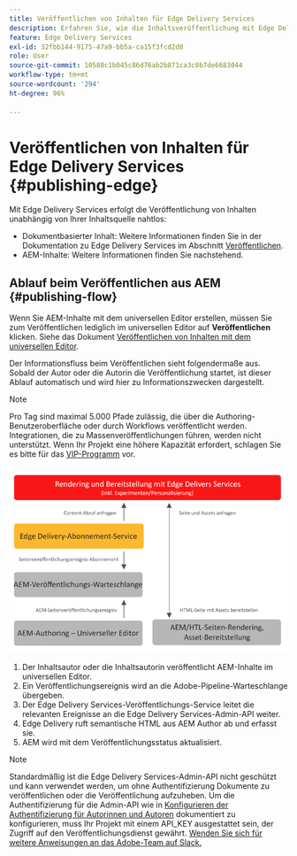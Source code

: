 ```yaml
---
title: Veröffentlichen von Inhalten für Edge Delivery Services
description: Erfahren Sie, wie die Inhaltsveröffentlichung mit Edge Delivery Services funktioniert und wie Sie AEM-Inhalte mit Edge Delivery Services veröffentlichen.
feature: Edge Delivery Services
exl-id: 32fbb144-9175-47a9-bb5a-ca15f3fcd2d8
role: User
source-git-commit: 10580c1b045c86d76ab2b871ca3c0b7de6683044
workflow-type: tm+mt
source-wordcount: '294'
ht-degree: 96%

---
```



# Veröffentlichen von Inhalten für Edge Delivery Services {#publishing-edge}

Mit Edge Delivery Services erfolgt die Veröffentlichung von Inhalten unabhängig von Ihrer Inhaltsquelle nahtlos:

* Dokumentbasierter Inhalt: Weitere Informationen finden Sie in der Dokumentation zu Edge Delivery Services im Abschnitt [Veröffentlichen](/help/edge/docs/authoring.md).
* AEM-Inhalte: Weitere Informationen finden Sie nachstehend.

## Ablauf beim Veröffentlichen aus AEM {#publishing-flow}

Wenn Sie AEM-Inhalte mit dem universellen Editor erstellen, müssen Sie zum Veröffentlichen lediglich im universellen Editor auf **Veröffentlichen** klicken. Siehe das Dokument [Veröffentlichen von Inhalten mit dem universellen Editor](/help/sites-cloud/authoring/universal-editor/publishing.md).

Der Informationsfluss beim Veröffentlichen sieht folgendermaße aus. Sobald der Autor oder die Autorin die Veröffentlichung startet, ist dieser Ablauf automatisch und wird hier zu Informationszwecken dargestellt.

>[!NOTE]
>
>Pro Tag sind maximal 5.000 Pfade zulässig, die über die Authoring-Benutzeroberfläche oder durch Workflows veröffentlicht werden. Integrationen, die zu Massenveröffentlichungen führen, werden nicht unterstützt. Wenn Ihr Projekt eine höhere Kapazität erfordert, schlagen Sie es bitte für das [VIP-Programm](https://www.aem.live/vip/intake) vor.

![Informationsfluss beim Veröffentlichen aus AEM in Edge Delivery Services](assets/publishing-flow.png)

1. Der Inhaltsautor oder die Inhaltsautorin veröffentlicht AEM-Inhalte im universellen Editor.
1. Ein Veröffentlichungsereignis wird an die Adobe-Pipeline-Warteschlange übergeben.
1. Der Edge Delivery Services-Veröffentlichungs-Service leitet die relevanten Ereignisse an die Edge Delivery Services-Admin-API weiter.
1. Edge Delivery ruft semantische HTML aus AEM Author ab und erfasst sie.
1. AEM wird mit dem Veröffentlichungsstatus aktualisiert.

>[!NOTE]
>
>Standardmäßig ist die Edge Delivery Services-Admin-API nicht geschützt und kann verwendet werden, um ohne Authentifizierung Dokumente zu veröffentlichen oder die Veröffentlichung aufzuheben. Um die Authentifizierung für die Admin-API wie in [Konfigurieren der Authentifizierung für Autorinnen und Autoren](https://www.aem.live/docs/authentication-setup-authoring) dokumentiert zu konfigurieren, muss Ihr Projekt mit einem API_KEY ausgestattet sein, der Zugriff auf den Veröffentlichungsdienst gewährt. [Wenden Sie sich für weitere Anweisungen an das Adobe-Team auf Slack.](/help/edge/docs/slack.md)

